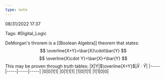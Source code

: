 ```yaml
---
type: note
---
```

08/31/2022 17:37

Tags: #Digital_Logic 

DeMorgan's throrem is a [[Boolean Algebra]] theorem that states:
$$
\overline{X+Y}=\bar{X}\cdot\bar{Y}
$$
$$
\overline{X\cdot Y}=\bar{X}+\bar{Y}
$$
This may be proven through truth tables:
|X|Y|$\overline{X+Y}$|$\bar{X}\cdot\bar{Y}$|
|-----|-----|-----|-----|
|0|0|1|1|
|0|1|1|1|
|1|0|1|1|
|1|1|0|0|


